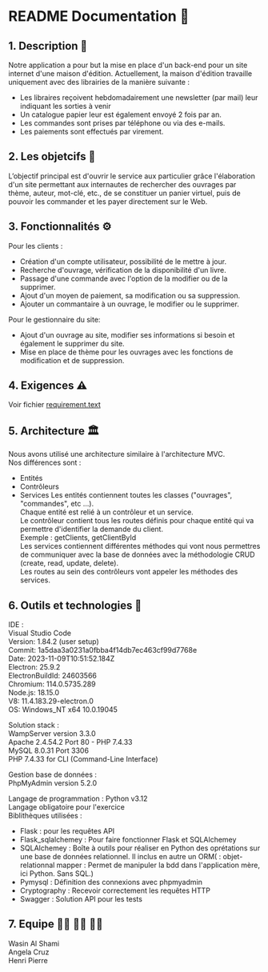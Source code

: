 # README Documentation :wave:

 ## 1. Description :notebook_with_decorative_cover:

Notre application a pour but la mise en place d'un back-end pour un site internet d'une maison d'édition. Actuellement, la maison d'édition travaille uniquement avec des librairies de la manière suivante :
- Les libraires reçoivent hebdomadairement une newsletter (par mail) leur indiquant les sorties à venir
- Un catalogue papier leur est également envoyé 2 fois par an.
- Les commandes sont prises par téléphone ou via des e-mails.
- Les paiements sont effectués par virement.

 ## 2. Les objetcifs :dart:

L’objectif principal est d'ouvrir le service aux particulier grâce l'élaboration d'un site permettant aux internautes de rechercher des ouvrages par thème, auteur, mot-clé, etc., de se constituer un panier virtuel, puis de pouvoir les commander et les payer directement sur le Web.

## 3. Fonctionnalités :gear:
Pour les clients : 
- Création d'un compte utilisateur, possibilité de le mettre à jour. 
- Recherche d'ouvrage, vérification de la disponibilité d'un livre. 
- Passage d'une commande avec l'option de la modifier ou de la supprimer.
- Ajout d'un moyen de paiement, sa modification ou sa suppression.
- Ajouter un commantaire à un ouvrage, le modifier ou le supprimer.
    
Pour le gestionnaire du site:
- Ajout d'un ouvrage au site, modifier ses informations si besoin et également le supprimer du site.
- Mise en place de thème pour les ouvrages avec les fonctions de modification et de suppression.

## 4. Exigences :warning:

Voir fichier [requirement.text](requirement.txt)

## 5. Architecture :classical_building:
Nous avons utilisé une architecture similaire à l'architecture MVC.  
Nos différences sont :  
- Entités
- Contrôleurs
- Services
Les entités contiennent toutes les classes ("ouvrages", "commandes", etc ...).  
Chaque entité est relié à un contrôleur et un service.  
Le contrôleur contient tous les routes définis pour chaque entité qui va permettre d'identifier la demande du client.  
Exemple : getClients, getClientById  
Les services contiennent différentes méthodes qui vont nous permettres de communiquer avec la base de données avec la méthodologie CRUD (create, read, update, delete).  
Les routes au sein des contrôleurs vont appeler les méthodes des services.  

## 6. Outils et technologies :test_tube:

IDE :   
Visual Studio Code  
Version: 1.84.2 (user setup)  
Commit: 1a5daa3a0231a0fbba4f14db7ec463cf99d7768e  
Date: 2023-11-09T10:51:52.184Z  
Electron: 25.9.2  
ElectronBuildId: 24603566  
Chromium: 114.0.5735.289  
Node.js: 18.15.0  
V8: 11.4.183.29-electron.0  
OS: Windows_NT x64 10.0.19045  

Solution stack :   
WampServer version 3.3.0   
Apache 2.4.54.2 Port 80 - PHP 7.4.33  
MySQL 8.0.31 Port 3306  
PHP 7.4.33 for CLI (Command-Line Interface)  

Gestion base de données :  
PhpMyAdmin version 5.2.0  

Langage de programmation : Python v3.12  
Langage obligatoire pour l'exercice  
Biblithèques utilisées :   
- Flask : pour les requêtes API
- Flask_sqlalchemey : Pour faire fonctionner Flask et SQLAlchemey
- SQLAlchemey : Boîte à outils pour réaliser en Python des oprétations sur une base de données relationnel. Il inclus en autre un ORM( : objet-relationnal mapper : Permet de manipuler la bdd dans l'application mère, ici Python. Sans SQL.)
- Pymysql : Définition des connexions avec phpmyadmin
- Cryptography : Recevoir correctement les requêtes HTTP
- Swagger : Solution API pour les tests

## 7. Equipe :raising_hand_man: :ok_woman: :man_shrugging:

Wasin Al Shami    
Angela Cruz   
Henri Pierre    









